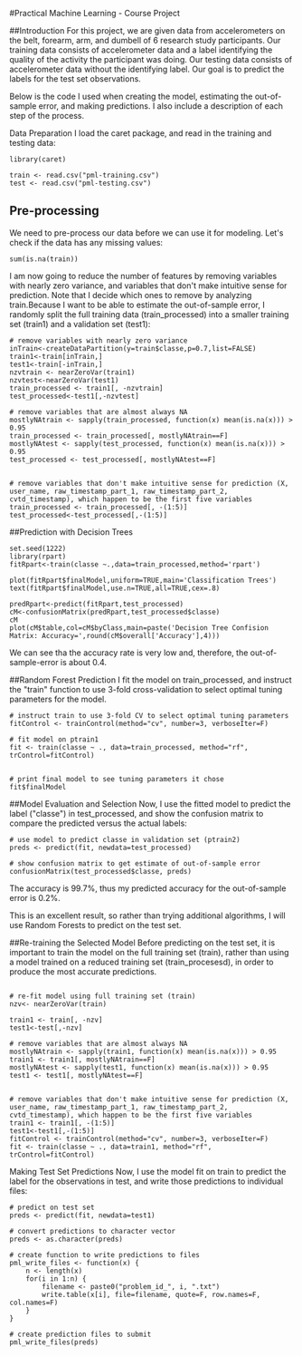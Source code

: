 #Practical Machine Learning - Course Project

##Introduction 
For this project, we are given data from accelerometers on the belt, forearm, arm, and dumbell of 6 research study participants. Our training data consists of accelerometer data and a label identifying the quality of the activity the participant was doing. Our testing data consists of accelerometer data without the identifying label. Our goal is to predict the labels for the test set observations.

Below is the code I used when creating the model, estimating the out-of-sample error, and making predictions. I also include a description of each step of the process.

Data Preparation
I load the caret package, and read in the training and testing data:

```{r}
library(caret)

train <- read.csv("pml-training.csv")
test <- read.csv("pml-testing.csv")
```

## Pre-processing
We need to pre-process our data before we can use it for modeling. Let's check if the data has any missing values:

```{r}
sum(is.na(train))
```


I am now going to reduce the number of features by removing variables with nearly zero variance, and variables that don't make intuitive sense for prediction. Note that I decide which ones to remove by analyzing train.Because I want to be able to estimate the out-of-sample error, I randomly split the full training data (train_processed) into a smaller training set (train1) and a validation set (test1):


```{r}
# remove variables with nearly zero variance
inTrain<-createDataPartition(y=train$classe,p=0.7,list=FALSE)
train1<-train[inTrain,]
test1<-train[-inTrain,]
nzvtrain <- nearZeroVar(train1)
nzvtest<-nearZeroVar(test1)
train_processed <- train1[, -nzvtrain]
test_processed<-test1[,-nzvtest]

# remove variables that are almost always NA
mostlyNAtrain <- sapply(train_processed, function(x) mean(is.na(x))) > 0.95
train_processed <- train_processed[, mostlyNAtrain==F]
mostlyNAtest <- sapply(test_processed, function(x) mean(is.na(x))) > 0.95
test_processed <- test_processed[, mostlyNAtest==F]


# remove variables that don't make intuitive sense for prediction (X, user_name, raw_timestamp_part_1, raw_timestamp_part_2, cvtd_timestamp), which happen to be the first five variables
train_processed <- train_processed[, -(1:5)]
test_processed<-test_processed[,-(1:5)]
```


##Prediction with Decision Trees
```{r}
set.seed(1222)
library(rpart)
fitRpart<-train(classe ~.,data=train_processed,method='rpart')

plot(fitRpart$finalModel,uniform=TRUE,main='Classification Trees')
text(fitRpart$finalModel,use.n=TRUE,all=TRUE,cex=.8)

predRpart<-predict(fitRpart,test_processed)
cM<-confusionMatrix(predRpart,test_processed$classe)
cM
plot(cM$table,col=cM$byClass,main=paste('Decision Tree Confision Matrix: Accuracy=',round(cM$overall['Accuracy'],4)))
```


We can see tha the accuracy rate is very low and, therefore, the out-of-sample-error is about 0.4.


##Random Forest Prediction
I fit the model on train_processed, and instruct the "train" function to use 3-fold cross-validation to select optimal tuning parameters for the model.

```{r}
# instruct train to use 3-fold CV to select optimal tuning parameters
fitControl <- trainControl(method="cv", number=3, verboseIter=F)

# fit model on ptrain1
fit <- train(classe ~ ., data=train_processed, method="rf", trControl=fitControl)


# print final model to see tuning parameters it chose
fit$finalModel
```


##Model Evaluation and Selection
Now, I use the fitted model to predict the label ("classe") in test_processed, and show the confusion matrix to compare the predicted versus the actual labels:

```{r}
# use model to predict classe in validation set (ptrain2)
preds <- predict(fit, newdata=test_processed)

# show confusion matrix to get estimate of out-of-sample error
confusionMatrix(test_processed$classe, preds)
```

The accuracy is 99.7%, thus my predicted accuracy for the out-of-sample error is 0.2%.

This is an excellent result, so rather than trying additional algorithms, I will use Random Forests to predict on the test set.

##Re-training the Selected Model
Before predicting on the test set, it is important to train the model on the full training set (train), rather than using a model trained on a reduced training set (train_procesesd), in order to produce the most accurate predictions. 

```{r}

# re-fit model using full training set (train)
nzv<- nearZeroVar(train)

train1 <- train[, -nzv]
test1<-test[,-nzv]

# remove variables that are almost always NA
mostlyNAtrain <- sapply(train1, function(x) mean(is.na(x))) > 0.95
train1 <- train1[, mostlyNAtrain==F]
mostlyNAtest <- sapply(test1, function(x) mean(is.na(x))) > 0.95
test1 <- test1[, mostlyNAtest==F]


# remove variables that don't make intuitive sense for prediction (X, user_name, raw_timestamp_part_1, raw_timestamp_part_2, cvtd_timestamp), which happen to be the first five variables
train1 <- train1[, -(1:5)]
test1<-test1[,-(1:5)]
fitControl <- trainControl(method="cv", number=3, verboseIter=F)
fit <- train(classe ~ ., data=train1, method="rf", trControl=fitControl)
```

Making Test Set Predictions
Now, I use the model fit on train to predict the label for the observations in test, and write those predictions to individual files:

```{r}
# predict on test set
preds <- predict(fit, newdata=test1)

# convert predictions to character vector
preds <- as.character(preds)

# create function to write predictions to files
pml_write_files <- function(x) {
    n <- length(x)
    for(i in 1:n) {
        filename <- paste0("problem_id_", i, ".txt")
        write.table(x[i], file=filename, quote=F, row.names=F, col.names=F)
    }
}

# create prediction files to submit
pml_write_files(preds)

```

